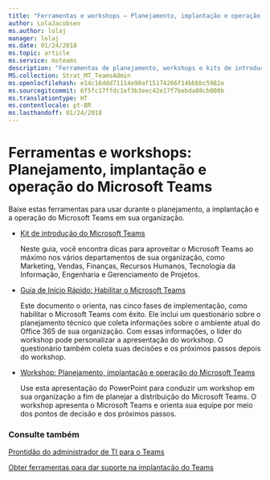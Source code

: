 ```yaml
---
title: "Ferramentas e workshops — Planejamento, implantação e operação do Microsoft Teams"
author: LolaJacobsen
ms.author: lolaj
manager: lolaj
ms.date: 01/24/2018
ms.topic: article
ms.service: msteams
description: "Ferramentas de planejamento, workshops e kits de introdução para ajudar o administrador a começar a usar o Microsoft Teams."
MS.collection: Strat_MT_TeamsAdmin
ms.openlocfilehash: e14c16ddd71114e90af15174266f14bbbbc5982e
ms.sourcegitcommit: 6f5fc17ffdc1ef3b3eec42e17f7bebda88cb000b
ms.translationtype: HT
ms.contentlocale: pt-BR
ms.lasthandoff: 01/24/2018
---
```

<a name="tools-and-workshops-plan-deliver-and-operate-microsoft-teams"></a>Ferramentas e workshops: Planejamento, implantação e operação do Microsoft Teams
=============================================================

Baixe estas ferramentas para usar durante o planejamento, a implantação e a operação do Microsoft Teams em sua organização.

- [Kit de introdução do Microsoft Teams](http://microsoft.com/en-us/download/56505) 
    
    Neste guia, você encontra dicas para aproveitar o Microsoft Teams ao máximo nos vários departamentos de sua organização, como Marketing, Vendas, Finanças, Recursos Humanos, Tecnologia da Informação, Engenharia e Gerenciamento de Projetos.



- [Guia de Início Rápido: Habilitar o Microsoft Teams](http://download.microsoft.com/download/F/3/9/F39B4F10-5720-4516-87E1-91E5A5678EFB/MicrosoftTeams-AdminQuickStart-EnableTeams.docx)
    
    Este documento o orienta, nas cinco fases de implementação, como habilitar o Microsoft Teams com êxito. Ele inclui um questionário sobre o planejamento técnico que coleta informações sobre o ambiente atual do Office 365 de sua organização. Com essas informações, o líder do workshop pode personalizar a apresentação do workshop. O questionário também coleta suas decisões e os próximos passos depois do workshop.

- [Workshop: Planejamento, implantação e operação do Microsoft Teams](http://download.microsoft.com/download/A/A/D/AAD74246-790D-4E61-8DA0-865742CB42DB/MicrosoftTeams-Planning-Workshop-Dec2017.pptx) 
    
    Use esta apresentação do PowerPoint para conduzir um workshop em sua organização a fim de planejar a distribuição do Microsoft Teams. O workshop apresenta o Microsoft Teams e orienta sua equipe por meio dos pontos de decisão e dos próximos passos.


### <a name="see-also"></a>Consulte também

[Prontidão do administrador de TI para o Teams](ITAdmin-readiness.md)

[Obter ferramentas para dar suporte na implantação do Teams](rollout-tools.md)


